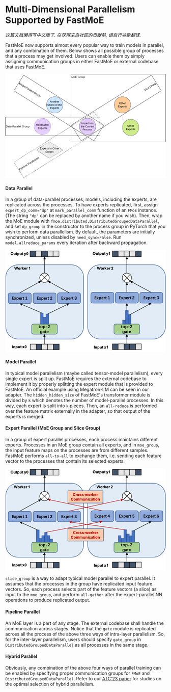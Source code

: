 Multi-Dimensional Parallelism Supported by FastMoE
===

_这篇文档懒得写中文版了. 在获得来自社区的贡献前, 请自行谷歌翻译._

FastMoE now supports almost every popular way to train models in parallel, and any combination of them.
Below shows all possible group of processes that a process may get involved.
Users can enable them by simply assigning communication groups in either FastMoE or external codebase that uses FastMoE.

![](parallelism.png)

#### Data Parallel

In a group of data-parallel processes, models, including the experts, are replicated across the processes.
To have experts replicated, first, assign `expert_dp_comm="dp"` at `mark_parallel_comm` function of an `FMoE` instance.
(The string `"dp"` can be replaced by another name if you wish).
Then, wrap the MoE module with `fmoe.distributed.DistributedGroupedDataParallel`, 
and set `dp_group` in the constructor to the process group in PyTorch that you wish to perform data parallelism.
By default, the parameters are initially synchronized, unless disabled by `need_sync=False`.
Run `model.allreduce_params` every iteration after backward propagation.

![](fastmoe_data_parallel.png)

#### Model Parallel

In typical model parallelism (maybe called tensor-model parallelism), every single expert is split up.
FastMoE requires the external codebase to implement it by properly splitting the expert module that is provided to FastMoE.
An official example using Megatron-LM can be seen in our adapter.
The `hidden_hidden_size` of FastMoE's transformer module is divided by `k` which denotes the number of model-parallel processes.
In this way, each expert is split into `k` pieces.
Then, an `all-reduce` is performed over the feature matrix externally in the adapter, so that output of the experts is merged.

#### Expert Parallel (MoE Group and Slice Group)

In a group of expert parallel processes, each process maintains different experts.
Processes in an MoE group contain all experts, and in `moe_group`, the input feature maps on the processes are from different samples.
FastMoE performs `all-to-all` to exchange them, i.e. sending each feature vector to the processes that contain its selected experts.

![](fastmoe_expert_parallel.png)

`slice_group`  is a way to adapt typical model parallel to expert parallel.
It assumes that the processes in the group have replicated input feature vectors.
So, each process selects part of the feature vectors (a slice) as input to the `moe_group`,
and perform `all-gather` after the expert-parallel NN operations to produce replicated output.

#### Pipeline Parallel

An MoE layer is a part of any stage.
The external codebase shall handle the communication across stages.
Notice that the `gate` module is replicated across all the process of the above three ways of intra-layer parallelism.
So, for the inter-layer parallelism, users should specify `gate_group` in `DistributedGroupedDataParallel` as all processes in the same stage.

#### Hybrid Parallel

Obviously, any combination of the above four ways of parallel training can be enabled by specifying proper communication groups for `FMoE` and `DistributedGroupedDataParallel`.
Refer to our [ATC'23 paper](https://www.usenix.org/conference/atc23/presentation/zhai) for studies on the optimal selection of hybrid parallelism.
